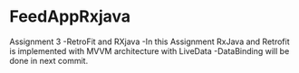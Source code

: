 # FeedAppRxjava
Assignment 3 -RetroFit and RXjava
-In this Assignment RxJava and Retrofit is implemented with MVVM architecture with LiveData
-DataBinding will be done in next commit.
